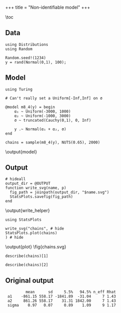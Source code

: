 +++
title = "Non-identifiable model"
+++

\toc

## Data

```julia:data
using Distributions
using Random

Random.seed!(1234)
y = rand(Normal(0,1), 100);
```

## Model

```julia:model
using Turing

# Can't really set a Uniform[-Inf,Inf] on σ 

@model m8_4(y) = begin
    α₁ ~ Uniform(-3000, 1000)
    α₂ ~ Uniform(-1000, 3000)
    σ ~ truncated(Cauchy(0,1), 0, Inf)

    y .~ Normal(α₁ + α₂, σ)
end

chains = sample(m8_4(y), NUTS(0.65), 2000)
```
\output{model}

## Output

```julia:write_helper
# hideall
output_dir = @OUTPUT 
function write_svg(name, p) 
  fig_path = joinpath(output_dir, "$name.svg")
  StatsPlots.savefig(fig_path)
end
```
\output{write_helper}

```julia:plot
using StatsPlots

write_svg("chains", # hide
StatsPlots.plot(chains)
) # hide
```
\output{plot}
\fig{chains.svg}

```!
describe(chains)[1] 
```

```!
describe(chains)[2]
```

## Original output

```
         mean      sd     5.5%   94.5% n_eff Rhat
 a1    -861.15 558.17 -1841.89  -31.04     7 1.43
 a2     861.26 558.17    31.31 1842.00     7 1.43
 sigma    0.97   0.07     0.89    1.09     9 1.17
```
